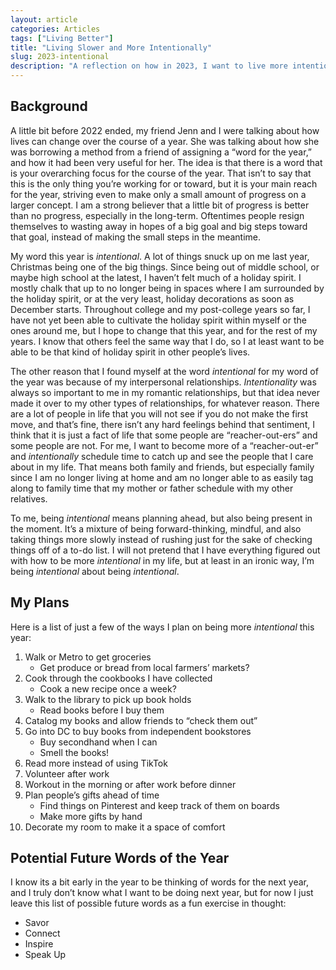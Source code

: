 ```yaml
---
layout: article
categories: Articles
tags: ["Living Better"]
title: "Living Slower and More Intentionally"
slug: 2023-intentional
description: "A reflection on how in 2023, I want to live more intentionally."
---
```


## Background

A little bit before 2022 ended, my friend Jenn and I were talking about how lives can change over the course of a year. She was talking about how she was borrowing a method from a friend of assigning a “word for the year,” and how it had been very useful for her. The idea is that there is a word that is your overarching focus for the course of the year. That isn’t to say that this is the only thing you’re working for or toward, but it is your main reach for the year, striving even to make only a small amount of progress on a larger concept. I am a strong believer that a little bit of progress is better than no progress, especially in the long-term. Oftentimes people resign themselves to wasting away in hopes of a big goal and big steps toward that goal, instead of making the small steps in the meantime.

My word this year is _intentional_. A lot of things snuck up on me last year, Christmas being one of the big things. Since being out of middle school, or maybe high school at the latest, I haven’t felt much of a holiday spirit. I mostly chalk that up to no longer being in spaces where I am surrounded by the holiday spirit, or at the very least, holiday decorations as soon as December starts. Throughout college and my post-college years so far, I have not yet been able to cultivate the holiday spirit within myself or the ones around me, but I hope to change that this year, and for the rest of my years. I know that others feel the same way that I do, so I at least want to be able to be that kind of holiday spirit in other people’s lives.

The other reason that I found myself at the word _intentional_ for my word of the year was because of my interpersonal relationships. _Intentionality_ was always so important to me in my romantic relationships, but that idea never made it over to my other types of relationships, for whatever reason. There are a lot of people in life that you will not see if you do not make the first move, and that’s fine, there isn’t any hard feelings behind that sentiment, I think that it is just a fact of life that some people are “reacher-out-ers” and some people are not. For me, I want to become more of a “reacher-out-er” and _intentionally_ schedule time to catch up and see the people that I care about in my life. That means both family and friends, but especially family since I am no longer living at home and am no longer able to as easily tag along to family time that my mother or father schedule with my other relatives.

To me, being _intentional_ means planning ahead, but also being present in the moment. It’s a mixture of being forward-thinking, mindful, and also taking things more slowly instead of rushing just for the sake of checking things off of a to-do list. I will not pretend that I have everything figured out with how to be more _intentional_ in my life, but at least in an ironic way, I’m being _intentional_ about being _intentional_.

## My Plans

Here is a list of just a few of the ways I plan on being more _intentional_ this year:
1. Walk or Metro to get groceries
    * Get produce or bread from local farmers’ markets?
2. Cook through the cookbooks I have collected
    * Cook a new recipe once a week?
3. Walk to the library to pick up book holds
    * Read books before I buy them
4. Catalog my books and allow friends to “check them out”
5. Go into DC to buy books from independent bookstores
    * Buy secondhand when I can
    * Smell the books!
6. Read more instead of using TikTok
7. Volunteer after work
8. Workout in the morning or after work before dinner
9. Plan people’s gifts ahead of time
    * Find things on Pinterest and keep track of them on boards
    * Make more gifts by hand
10. Decorate my room to make it a space of comfort

## Potential Future Words of the Year

I know its a bit early in the year to be thinking of words for the next year, and I truly don’t know what I want to be doing next year, but for now I just leave this list of possible future words as a fun exercise in thought:
* Savor
* Connect
* Inspire
* Speak Up